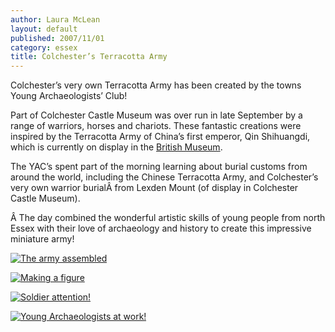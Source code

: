 ```yaml
---
author: Laura McLean
layout: default
published: 2007/11/01
category: essex
title: Colchester’s Terracotta Army
---
```

Colchester’s very own Terracotta Army has been created by the towns Young Archaeologists’ Club!

Part of Colchester Castle Museum was over run in late September by a range of warriors, horses and chariots. These fantastic creations were inspired by the Terracotta Army of China’s first emperor, Qin Shihuangdi, which is currently on display in the [British Museum](http://www.thebritishmuseum.org "The British Museum").

The YAC’s spent part of the morning learning about burial customs from around the world, including the Chinese Terracotta Army, and Colchester’s very own warrior burialÂ from Lexden Mount (of display in Colchester Castle Museum).

Â The day combined the wonderful artistic skills of young people from north Essex with their love of archaeology and history to create this impressive miniature army!

[![The army assembled](http://farm3.static.flickr.com/2017/1824072187_cf3529f03d_m.jpg)](http://www.flickr.com/photos/finds/1824072187/ "Photo Sharing")

[![Making a figure](http://farm3.static.flickr.com/2322/1824908258_f344689188_m.jpg)](http://www.flickr.com/photos/finds/1824908258/ "Photo Sharing")

[![Soldier attention!](http://farm3.static.flickr.com/2014/1824906488_928d2f6294_m.jpg)](http://www.flickr.com/photos/finds/1824906488/ "Photo Sharing")

[![Young Archaeologists at work!](http://farm3.static.flickr.com/2231/1824066661_7586e1d214_m.jpg)](http://www.flickr.com/photos/finds/1824066661/ "Photo Sharing")
